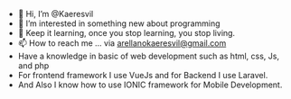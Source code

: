 - 👋 Hi, I’m @Kaeresvil
- 👀 I’m interested in something new about programming
- 🌱 Keep it learning, once you stop learning, you stop living.
- 📫 How to reach me ... via arellanokaeresvil@gmail.com
- Have a knowledge in basic of web development such as html, css, Js, and php 
- For frontend framework I use VueJs and for Backend I use Laravel.
- And Also I know how to use IONIC framework for Mobile Development.

<!---
Kaeresvil/Kaeresvil is a ✨ special ✨ repository because its `README.md` (this file) appears on your GitHub profile.
You can click the Preview link to take a look at your changes.
--->
